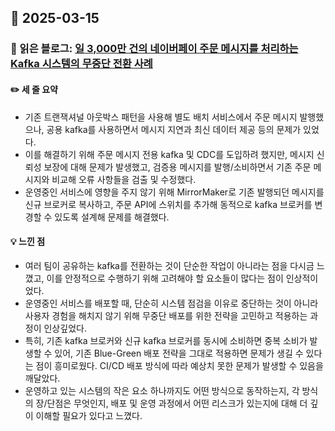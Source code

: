 ## 📅 2025-03-15
### 📖 읽은 블로그: [일 3,000만 건의 네이버페이 주문 메시지를 처리하는 Kafka 시스템의 무중단 전환 사례](https://d2.naver.com/helloworld/9581727)
#### ✏️ 세 줄 요약 
- 기존 트랜잭셔널 아웃박스 패턴을 사용해 별도 배치 서비스에서 주문 메시지 발행했으나, 공용 kafka를 사용하면서 메시지 지연과 최신 데이터 제공 등의 문제가 있었다.
- 이를 해결하기 위해 주문 메시지 전용 kafka 및 CDC를 도입하려 했지만, 메시지 신뢰성 보장에 대해 문제가 발생했고, 검증용 메시지를 발행/소비하면서 기존 주문 메시지와 비교해 오류 사항들을 검출 및 수정했다.
- 운영중인 서비스에 영향을 주지 않기 위해 MirrorMaker로 기존 발행되던 메시지를 신규 브로커로 복사하고, 주문 API에 스위치를 추가해 동적으로 kafka 브로커를 변경할 수 있도록 설계해 문제를 해결했다.  
#### 💡 느낀 점
- 여러 팀이 공유하는 kafka를 전환하는 것이 단순한 작업이 아니라는 점을 다시금 느꼈고, 이를 안정적으로 수행하기 위해 고려해야 할 요소들이 많다는 점이 인상적이었다.
- 운영중인 서비스를 배포할 때, 단순히 시스템 점검을 이유로 중단하는 것이 아니라 사용자 경험을 해치지 않기 위해 무중단 배포를 위한 전략을 고민하고 적용하는 과정이 인상깊었다.
- 특히, 기존 kafka 브로커와 신규 kafka 브로커를 동시에 소비하면 중복 소비가 발생할 수 있어, 기존 Blue-Green 배포 전략을 그대로 적용하면 문제가 생길 수 있다는 점이 흥미로웠다. CI/CD 배포 방식에 따라 예상치 못한 문제가 발생할 수 있음을 깨달았다.
- 운영하고 있는 시스템의 작은 요소 하나까지도 어떤 방식으로 동작하는지, 각 방식의 장/단점은 무엇인지, 배포 및 운영 과정에서 어떤 리스크가 있는지에 대해 더 깊이 이해할 필요가 있다고 느꼈다.
